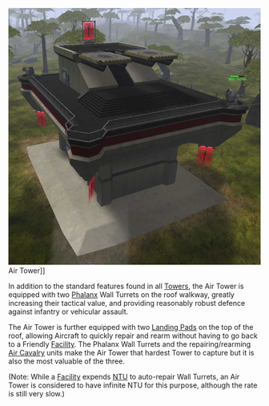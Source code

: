 ![](../images/Air.jpg "fig:Air.jpg") Air Tower\]\]

In addition to the standard features found in all [Towers](Towers.md), the Air
Tower is equipped with two [Phalanx](../items/Phalanx.md) Wall Turrets on the
roof walkway, greatly increasing their tactical value, and providing reasonably
robust defence against infantry or vehicular assault.

The Air Tower is further equipped with two
[Landing Pads](../items/Landing_Pad.md) on the top of the roof, allowing
Aircraft to quickly repair and rearm without having to go back to a Friendly
[Facility](Facilities.md). The Phalanx Wall Turrets and the repairing/rearming
[Air Cavalry](../terminology/Air_Cavalry.md) units make the Air Tower that hardest
Tower to capture but it is also the most valuable of the three.

(Note: While a [Facility](Facilities.md) expends [NTU](../items/NTU.md) to
auto-repair Wall Turrets, an Air Tower is considered to have infinite NTU for
this purpose, although the rate is still very slow.)

<!--[Category:Locations](../Category:Locations.md)-->
